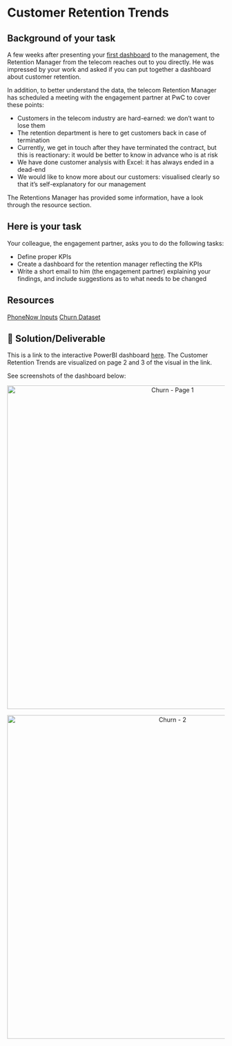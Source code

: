 # Customer Retention Trends
## Background of your task
A few weeks after presenting your [first dashboard](https://github.com/WuraAderele/PWC-PowerBI-Virtual-Case-Experience/blob/main/Call%20Centre%20Trends/ReadMe.md/ "first dashboard title") to the management, the Retention Manager from the telecom reaches out to you directly. He was impressed by your work and asked if you can put together a dashboard about customer retention.

In addition, to better understand the data, the telecom Retention Manager has scheduled a meeting with the engagement partner at PwC to cover these points:
* Customers in the telecom industry are hard-earned: we don’t want to lose them
* The retention department is here to get customers back in case of termination 
* Currently, we get in touch after they have terminated the contract, but this is reactionary: it would be better to know in advance who is at risk 
* We  have done customer analysis with Excel: it has always ended in a dead-end
* We would like to know more about our customers: visualised clearly so that it’s self-explanatory for our management

The Retentions Manager has provided some information, have a look through the resource section.

## Here is your task
Your colleague, the engagement partner, asks you to do the following tasks:
* Define proper KPIs
* Create a dashboard for the retention manager reflecting the KPIs
* Write a short email to him (the engagement partner) explaining your findings, and include suggestions as to what needs to be changed

## Resources
[PhoneNow Inputs](https://github.com/WuraAderele/PWC-PowerBI-Virtual-Case-Experience/files/7790528/PhoneNow.inputs.pdf/ "PhoneNow Inputs title")
[Churn Dataset](https://github.com/WuraAderele/PWC-PowerBI-Virtual-Case-Experience/files/7790527/02.Churn-Dataset.xlsx/ "Churn Dataset title")

## 🚀 Solution/Deliverable
This is a link to the interactive PowerBI dashboard [here](https://github.com/WuraAderele/PWC-PowerBI-Virtual-Case-Experience/blob/main/Customer%20Retention%20Trends/PhoneNow%20Trends.pbix/ "here title"). The Customer Retention Trends are visualized on page 2 and 3 of the visual in the link.

See screenshots of the dashboard below:
<p align = "center">
  <img width="750" alt="Churn - Page 1" src="https://user-images.githubusercontent.com/94797745/147701710-d5955b63-d032-4bee-83f9-efb08a42b00d.PNG">

<p align = "center">
  <img width="750" alt="Churn - 2" src="https://user-images.githubusercontent.com/94797745/147701715-332dcf16-648e-44ad-af7c-a9e8e5a977af.PNG">
